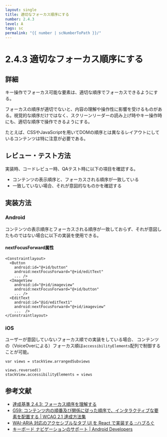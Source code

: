 ```yaml
---
layout: single
title: 適切なフォーカス順序にする
number: 2.4.3
level: A
tags: sc
permalink: "{{ number | scNumberToPath }}/"
---
```


# 2.4.3 適切なフォーカス順序にする

## 詳細

キー操作でフォーカス可能な要素は、適切な順序でフォーカスできるようにする。

フォーカスの順序が適切でないと、内容の理解や操作性に影響を受けるものがある。視覚的な順序だけではなく、スクリーンリーダーの読み上げ時やキー操作時にも、適切な順序で操作できるようにする。

たとえば、CSSやJavaScriptを用いてDOMの順序とは異なるレイアウトにしているコンテンツは特に注意が必要である。

## レビュー・テスト方法

実装時、コードレビュー時、QAテスト時に以下の項目を確認する。

- コンテンツの表示順序と、フォーカスされる順序が一致している
- 一致していない場合、それが意図的なものかを確認する

## 実装方法

### Android

コンテンツの表示順序とフォーカスされる順序が一致しておらず、それが意図したものではない場合に以下の実装を使用できる。

#### nextFocusForward属性

```
<Constraintlayout>
  <Button
    android:id="@+id/button"
    android:nextFocusForward="@+id/editText"
    ... />
  <ImageView
    android:id="@+id/imageview"
    android:nextFocusForward="@+id/button"
    ... />
  <EditText
    android:id="@id/editText1"
    android:nextFocusForward="@+id/imageview"
    ...  />
</Constraintlayout>
```

### iOS

ユーザーが意図していないフォーカス順での実装をしている場合、
コンテンツの（VoiceOverによる）フォーカス順は`accessibilityElements`配列で制御することが可能。

```
var views = stackView.arrangedSubviews

views.reversed()
stackView.accessibilityElements = views
```

## 参考文献

- [達成基準 2.4.3: フォーカス順序を理解する](https://waic.jp/docs/WCAG21/Understanding/focus-order.html)
- [G59: コンテンツ内の順番及び関係に従った順序で、インタラクティブな要素を配置する | WCAG 2.1 達成方法集](https://waic.jp/docs/WCAG21/Techniques/general/G59.html)
- [WAI-ARIA 対応のアクセシブルなタブ UI を React で実装する ::ハブろぐ](https://havelog.aho.mu/develop/a11y/e678-accessible_tabs_with_react.html)
- [キーボード ナビゲーションのサポート | Android Developers](https://developer.android.google.cn/training/keyboard-input/navigation?hl=ja)

